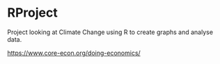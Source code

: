 # RProject

Project looking at Climate Change using R to create graphs and analyse data.  

https://www.core-econ.org/doing-economics/

